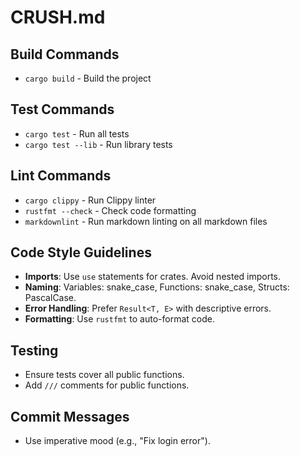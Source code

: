 # CRUSH.md

## Build Commands

- `cargo build` - Build the project

## Test Commands

- `cargo test` - Run all tests
- `cargo test --lib` - Run library tests

## Lint Commands

- `cargo clippy` - Run Clippy linter
- `rustfmt --check` - Check code formatting
- `markdownlint` - Run markdown linting on all markdown files

## Code Style Guidelines

- **Imports**: Use `use` statements for crates. Avoid nested imports.
- **Naming**: Variables: snake_case, Functions: snake_case, Structs: PascalCase.
- **Error Handling**: Prefer `Result<T, E>` with descriptive errors.
- **Formatting**: Use `rustfmt` to auto-format code.

## Testing

- Ensure tests cover all public functions.
- Add `///` comments for public functions.

## Commit Messages

- Use imperative mood (e.g., "Fix login error").
